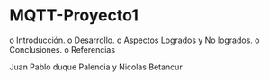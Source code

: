 # MQTT-Proyecto1


o Introducción.
o Desarrollo.
o Aspectos Logrados y No logrados.
o Conclusiones.
o Referencias


Juan Pablo duque Palencia y Nicolas Betancur  

